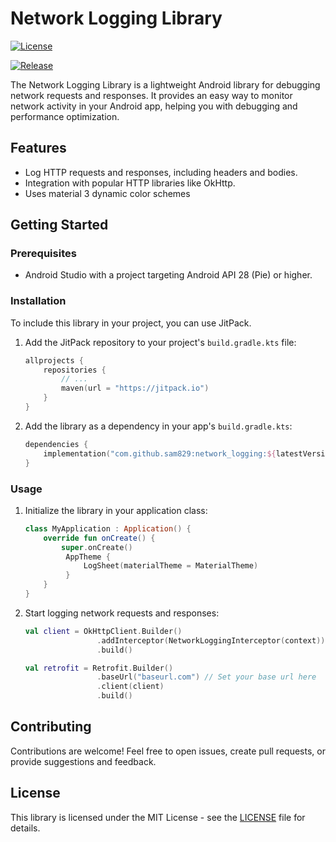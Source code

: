 # Network Logging Library

[![License](https://img.shields.io/badge/license-MIT-blue.svg)](https://github.com/sam829/network_logging/blob/master/LICENSE)

[![Release](https://jitpack.io/v/sam829/network_logging.svg)](https://jitpack.io/#sam829/network_logging)

The Network Logging Library is a lightweight Android library for debugging network requests and responses. It provides an easy way to monitor network activity in your Android app, helping you with debugging and performance optimization.

## Features

- Log HTTP requests and responses, including headers and bodies.
- Integration with popular HTTP libraries like OkHttp.
- Uses material 3 dynamic color schemes

## Getting Started

### Prerequisites

- Android Studio with a project targeting Android API 28 (Pie) or higher.

### Installation

To include this library in your project, you can use JitPack.

1. Add the JitPack repository to your project's `build.gradle.kts` file:

   ```kotlin
   allprojects {
       repositories {
           // ...
           maven(url = "https://jitpack.io")
       }
   }
   ```

2. Add the library as a dependency in your app's `build.gradle.kts`:

   ```kotlin
   dependencies {
       implementation("com.github.sam829:network_logging:${latestVersion}")
   }
   ```

### Usage

1. Initialize the library in your application class:

   ```kotlin
   class MyApplication : Application() {
       override fun onCreate() {
           super.onCreate()
            AppTheme {
                LogSheet(materialTheme = MaterialTheme)
            }
       }
   }
   ```

2. Start logging network requests and responses:

    ```kotlin
   val client = OkHttpClient.Builder()
                    .addInterceptor(NetworkLoggingInterceptor(context))
                    .build()

   val retrofit = Retrofit.Builder()
                    .baseUrl("baseurl.com") // Set your base url here
                    .client(client)
                    .build()
   ```

## Contributing

Contributions are welcome! Feel free to open issues, create pull requests, or provide suggestions and feedback.

## License

This library is licensed under the MIT License - see the [LICENSE](LICENSE) file for details.
